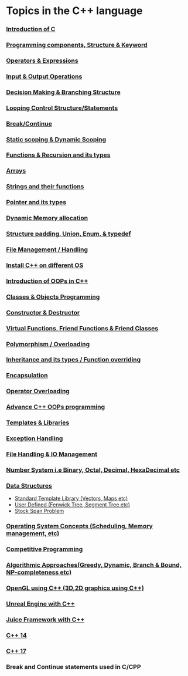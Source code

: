 # Topics in the C++ language

### <a href="https://github.com/girlscript/winter-of-contributing/tree/C_CPP/C_CPP/Introduction%20of%20C">Introduction of C</a>
### <a href="https://github.com/girlscript/winter-of-contributing/tree/C_CPP/C_CPP/Programming%20components%2C%20Structure%20%26%20Keyword">Programming components, Structure & Keyword</a>
### <a href="https://github.com/girlscript/winter-of-contributing/tree/C_CPP/C_CPP/Operators%20%26%20Expressions">Operators & Expressions</a>
### <a href="https://github.com/girlscript/winter-of-contributing/tree/C_CPP/C_CPP/Input%20%26%20Output%20Operations">Input & Output Operations</a>
### <a href="https://github.com/girlscript/winter-of-contributing/tree/C_CPP/C_CPP/Decision%20Making%20%26%20Branching%20Structure">Decision Making & Branching Structure</a>
### <a href="https://github.com/girlscript/winter-of-contributing/tree/C_CPP/C_CPP/Looping%20Control%20Structure%20or%20Statements">Looping Control Structure/Statements</a>
### <a href="https://github.com/girlscript/winter-of-contributing/tree/C_CPP/C_CPP/Break%20or%20Continue">Break/Continue </a>
### <a href="https://github.com/girlscript/winter-of-contributing/tree/C_CPP/C_CPP/Static%20scoping%20%26%20Dynamic%20Scoping">Static scoping & Dynamic Scoping</a>
### <a href="https://github.com/girlscript/winter-of-contributing/tree/C_CPP/C_CPP/Functions%20%26%20Recursion%20and%20its%20types">Functions & Recursion and its types</a>
### <a href="https://github.com/girlscript/winter-of-contributing/tree/C_CPP/C_CPP/Arrays">Arrays</a>
### <a href="https://github.com/girlscript/winter-of-contributing/tree/C_CPP/C_CPP/Strings%20and%20their%20functions">Strings and their functions</a>
### <a href="https://github.com/girlscript/winter-of-contributing/tree/C_CPP/C_CPP/Pointer%20and%20its%20types">Pointer and its types</a>
### <a href="https://github.com/girlscript/winter-of-contributing/tree/C_CPP/C_CPP/Dynamic%20Memory%20allocation">Dynamic Memory allocation</a>
### <a href="https://github.com/girlscript/winter-of-contributing/tree/C_CPP/C_CPP/Structure%20padding%2C%20Union%2C%20Enum%2C%20%26%20typedef">Structure padding, Union, Enum, & typedef</a>
### <a href="https://github.com/girlscript/winter-of-contributing/tree/C_CPP/C_CPP/File%20Management%20or%20Handling">File Management / Handling</a>
### <a href="https://github.com/girlscript/winter-of-contributing/tree/C_CPP/C_CPP/Install%20C%2B%2B%20on%20different%20OS">Install C++ on different OS </a>
### <a href="https://github.com/girlscript/winter-of-contributing/tree/C_CPP/C_CPP/Introduction%20of%20OOPs%20in%20C%2B%2B">Introduction of OOPs in C++ </a>
### <a href="https://github.com/girlscript/winter-of-contributing/tree/C_CPP/C_CPP/Classes%20%26%20Objects%20Programming">Classes & Objects Programming</a>
### <a href="https://github.com/girlscript/winter-of-contributing/tree/C_CPP/C_CPP/Constructor%20%26%20Destructor">Constructor & Destructor </a>
### <a href="https://github.com/girlscript/winter-of-contributing/tree/C_CPP/C_CPP/Virtual%20Functions%2C%20Friend%20Functions%20%26%20Friend%20Classes">Virtual Functions, Friend Functions & Friend Classes </a>
### <a href="https://github.com/girlscript/winter-of-contributing/tree/C_CPP/C_CPP/Polymorphism%20or%20Overloading">Polymorphism / Overloading </a>
### <a href="https://github.com/girlscript/winter-of-contributing/tree/C_CPP/C_CPP/Inheritance%20and%20its%20types%20or%20Function%20overriding">Inheritance and its types / Function overriding </a>
### <a href="https://github.com/girlscript/winter-of-contributing/tree/C_CPP/C_CPP/Encapsulation">Encapsulation </a>
### <a href="https://github.com/girlscript/winter-of-contributing/tree/C_CPP/C_CPP/Operator%20Overloading">Operator Overloading </a>
### <a href="https://github.com/girlscript/winter-of-contributing/tree/C_CPP/C_CPP/Advance%20C%2B%2B%20OOPs%20programming">Advance C++ OOPs programming </a>
### <a href="https://github.com/girlscript/winter-of-contributing/tree/C_CPP/C_CPP/Templates%20%26%20Libraries">Templates & Libraries </a>
### <a href="https://github.com/girlscript/winter-of-contributing/tree/C_CPP/C_CPP/Exception%20Handling">Exception Handling </a>
### <a href="https://github.com/girlscript/winter-of-contributing/tree/C_CPP/C_CPP/File%20Handling%20%26%20IO%20Management">File Handling & IO Management </a>
### <a href="https://github.com/girlscript/winter-of-contributing/tree/C_CPP/C_CPP/Number%20System%20i.e%20Binary%2C%20Octal%2C%20Decimal%2C%20HexaDecimal%20etc">Number System i.e Binary, Octal, Decimal, HexaDecimal etc </a>
### <a href="https://github.com/girlscript/winter-of-contributing/tree/C_CPP/C_CPP/Data%20Structures">Data Structures </a>

  - <a href="https://github.com/girlscript/winter-of-contributing/tree/C_CPP/C_CPP/Data%20Structures/Standard%20Template%20Library%20(Vectors%2C%20Maps%20etc)">Standard Template Library (Vectors, Maps etc) </a>
  - <a href="https://github.com/girlscript/winter-of-contributing/tree/C_CPP/C_CPP/Data%20Structures/User%20Defined%20(Fenwick%20Tree%2C%20Segment%20Tree%20etc)">User Defined (Fenwick Tree, Segment Tree etc) </a>
  - <a href="https://github.com/sinu-02/winter-of-contributing/tree/C_CPP/C_CPP/Data%20Structures/Stock%20Span%20Problem">Stock Span Problem</a>
  
### <a href="https://github.com/girlscript/winter-of-contributing/tree/C_CPP/C_CPP/Operating%20System%20Concepts%20(Scheduling%2C%20Memory%20management%2C%20etc)">Operating System Concepts (Scheduling, Memory management, etc) </a>
### <a href="https://github.com/girlscript/winter-of-contributing/tree/C_CPP/C_CPP/Competitive%20Programming">Competitive Programming</a>
### <a href="https://github.com/girlscript/winter-of-contributing/tree/C_CPP/C_CPP/Algorithmic%20Approaches(Greedy%2C%20Dynamic%2C%20Branch%20%26%20Bound%2C%20NP-completeness%20etc)">Algorithmic Approaches(Greedy, Dynamic, Branch & Bound, NP-completeness etc) </a>
### <a href="https://github.com/girlscript/winter-of-contributing/tree/C_CPP/C_CPP/OpenGL%20using%20C%2B%2B%20(3D%2C2D%20graphics%20using%20C%2B%2B)">OpenGL using C++ (3D,2D graphics using C++)</a>
### <a href="https://github.com/girlscript/winter-of-contributing/tree/C_CPP/C_CPP/Unreal%20Engine%20with%20C%2B%2B">Unreal Engine with C++ </a>
### <a href="https://github.com/girlscript/winter-of-contributing/tree/C_CPP/C_CPP/Juice%20Framework%20with%20C%2B%2B">Juice Framework with C++ </a>
### <a href="https://github.com/girlscript/winter-of-contributing/tree/C_CPP/C_CPP/C%2B%2B%2014">C++ 14 </a>
### <a href="https://github.com/girlscript/winter-of-contributing/tree/C_CPP/C_CPP/C%2B%2B%2017">C++ 17 </a>

### Break and Continue statements used in C/CPP
